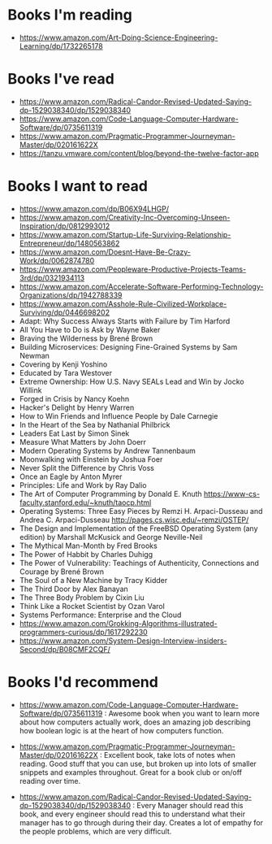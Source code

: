 # Books I'm reading
- https://www.amazon.com/Art-Doing-Science-Engineering-Learning/dp/1732265178

# Books I've read
- https://www.amazon.com/Radical-Candor-Revised-Updated-Saying-dp-1529038340/dp/1529038340
- https://www.amazon.com/Code-Language-Computer-Hardware-Software/dp/0735611319
- https://www.amazon.com/Pragmatic-Programmer-Journeyman-Master/dp/020161622X
- https://tanzu.vmware.com/content/blog/beyond-the-twelve-factor-app

# Books I want to read
- https://www.amazon.com/dp/B06X94LHGP/
- https://www.amazon.com/Creativity-Inc-Overcoming-Unseen-Inspiration/dp/0812993012
- https://www.amazon.com/Startup-Life-Surviving-Relationship-Entrepreneur/dp/1480563862
- https://www.amazon.com/Doesnt-Have-Be-Crazy-Work/dp/0062874780
- https://www.amazon.com/Peopleware-Productive-Projects-Teams-3rd/dp/0321934113
- https://www.amazon.com/Accelerate-Software-Performing-Technology-Organizations/dp/1942788339
- https://www.amazon.com/Asshole-Rule-Civilized-Workplace-Surviving/dp/0446698202
-	Adapt: Why Success Always Starts with Failure by Tim Harford
-	All You Have to Do is Ask by Wayne Baker
-	Braving the Wilderness by Brené Brown
-	Building Microservices: Designing Fine-Grained Systems by Sam Newman
-	Covering by Kenji Yoshino 
-	Educated by Tara Westover
-	Extreme Ownership: How U.S. Navy SEALs Lead and Win by Jocko Willink
-	Forged in Crisis by Nancy Koehn
-	Hacker's Delight by Henry Warren
-	How to Win Friends and Influence People by Dale Carnegie
-	In the Heart of the Sea by Nathanial Philbrick
-	Leaders Eat Last by Simon Sinek
-	Measure What Matters by John Doerr
-	Modern Operating Systems by Andrew Tannenbaum
-	Moonwalking with Einstein by Joshua Foer
-	Never Split the Difference by Chris Voss
-	Once an Eagle by Anton Myrer 
-	Principles: Life and Work by Ray Dalio 
-	The Art of Computer Programming by Donald E. Knuth <https://www-cs-faculty.stanford.edu/~knuth/taocp.html>
- Operating Systems: Three Easy Pieces by Remzi H. Arpaci-Dusseau and Andrea C. Arpaci-Dusseau http://pages.cs.wisc.edu/~remzi/OSTEP/
-	The Design and Implementation of the FreeBSD Operating System (any edition) by Marshall McKusick and George Neville-Neil
-	The Mythical Man-Month by Fred Brooks
-	The Power of Habbit by Charles Duhigg
-	The Power of Vulnerability: Teachings of Authenticity, Connections and Courage by Brené Brown
-	The Soul of a New Machine by Tracy Kidder
-	The Third Door by Alex Banayan 
-	The Three Body Problem by Cixin Liu 
-	Think Like a Rocket Scientist by Ozan Varol
- Systems Performance: Enterprise and the Cloud
- https://www.amazon.com/Grokking-Algorithms-illustrated-programmers-curious/dp/1617292230
- https://www.amazon.com/System-Design-Interview-insiders-Second/dp/B08CMF2CQF/


# Books I'd recommend
- https://www.amazon.com/Code-Language-Computer-Hardware-Software/dp/0735611319 : Awesome book when you want to learn more about how computers actually work, does an amazing job describing how boolean logic is at the heart of how computers function.

- https://www.amazon.com/Pragmatic-Programmer-Journeyman-Master/dp/020161622X : Excellent book, take lots of notes when reading. Good stuff that you can use, but broken up into lots of smaller snippets and examples throughout. Great for a book club or on/off reading over time.

- https://www.amazon.com/Radical-Candor-Revised-Updated-Saying-dp-1529038340/dp/1529038340 : Every Manager should read this book, and every engineer should read this to understand what their manager has to go through during their day. Creates a lot of empathy for the people problems, which are very difficult.
